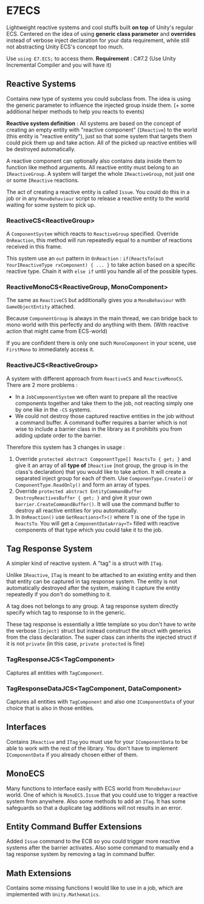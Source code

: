 # E7ECS

Lightweight reactive systems and cool stuffs built **on top** of Unity's regular ECS. Centered on the idea of using **generic class parameter** and **overrides** instead of verbose inject declaration for your data requirement, while still not abstracting Unity ECS's concept too much.

Use `using E7.ECS;` to access them. **Requirement** : C#7.2 (Use Unity Incremental Compiler and you will have it)

## Reactive Systems

Contains new type of systems you could subclass from. The idea is using the generic parameter to influence the injected group inside them. (+ some additional helper methods to help you reacts to events)

**Reactive system definition** : All systems are based on the concept of creating an empty entity with "reactive component" (`IReactive`) to the world (this entity is "reactive entity"), just so that some system that targets them could pick them up and take action. All of the picked up reactive entities will be destroyed automatically.

A reactive component can optionally also contains data inside them to function like method arguments. All reactive entity must belong to an `IReactiveGroup`. A system will target the whole `IReactiveGroup`, not just one or some  `IReactive` reactions.

The act of creating a reactive entity is called `Issue`. You could do this in a job or in any `MonoBehaviour` script to release a reactive entity to the world waiting for some system to pick up.

### ReactiveCS\<ReactiveGroup>

A `ComponentSystem` which reacts to `ReactiveGroup` specified.
Override `OnReaction`, this method will run repeatedly equal to a number of reactions received in this frame.

This system use an `out` pattern in `OnReaction` : `if(ReactsTo(out YourIReactiveType rxComponent) { ... }` to take action based on a specific reactive type. Chain it with `else if` until you handle all of the possible types.

### ReactiveMonoCS\<ReactiveGroup, MonoComponent>

The same as `ReactiveCS` but additionally gives you a `MonoBehaviour` with `GameObjectEntity` attached.

Because `ComponentGroup` is always in the main thread, we can bridge back to mono world with this perfectly and do anything with them. (With reactive action that might came from ECS-world)

If you are confident there is only one such `MonoComponent` in your scene, use `FirstMono` to immediately access it.

### ReactiveJCS\<ReactiveGroup>

A system with different approach from `ReactiveCS` and `ReactiveMonoCS`. There are 2 more problems :
- In a `JobComponentSystem` we often want to prepare all the reactive components together and take them to the job, not reacting simply one by one like in the `-CS` systems.
- We could not destroy those captured reactive entities in the job without a command buffer. A command buffer requires a barrier which is not wise to include a barrier class in the library as it prohibits you from adding update order to the barrier.

Therefore this system has 3 changes in usage : 
1. Override `protected abstract ComponentType[] ReactsTo { get; }` and give it an array of all **type of** `IReactive` (not group, the group is in the class's declaration) that you would like to take action. It will create a separated inject group for each of them. Use `ComponenType.Create()` or `ComponentType.ReadOnly()` and form an array of types.
2. Override `protected abstract EntityCommandBuffer DestroyReactivesBuffer { get; }` and give it your own `barrier.CreateCommandBuffer()`. It will use the command buffer to destroy all reactive entities for you automatically.
3. In `OnReaction()` use `GetReactions<T>()` where `T` is one of the type in `ReactsTo`. You will get a `ComponentDataArray<T>` filled with reactive components of that type which you could take it to the job.

## Tag Response System

A simpler kind of reactive system. A "tag" is a struct with `ITag`. 

Unlike `IReactive`, `ITag` is meant to be attached to an existing entity and then that entity can be captured in tag response system. The entity is not automatically destroyed after the system, making it capture the entity repeatedly if you don't do something to it.

A tag does not belongs to any group. A tag response system directly specify which tag to response to in the generic.

These tag response is essentially a little template so you don't have to write the verbose `[Inject]` struct but instead construct the struct with generics from the class declaration. The super class can inherits the injected struct if it is not `private` (in this case, `private protected` is fine)

### TagResponseJCS\<TagComponent>

Captures all entities with `TagComponent`.

### TagResponseDataJCS\<TagComponent, DataComponent>

Captures all entities with `TagComponent` and also one `IComponentData` of your choice that is also in those entities.

## Interfaces

Contains `IReactive` and `ITag` you must use for your `IComponentData` to be able to work with the rest of the library. You don't have to implement `IComponentData` if you already chosen either of them.

## MonoECS

Many functions to interface easily with ECS world from `MonoBehaviour` world. One of which is `MonoECS.Issue` that you could use to trigger a reactive system from anywhere. Also some methods to add an `ITag`. It has some safeguards so that a duplicate tag additions will not results in an error.

## Entity Command Buffer Extensions

Added `Issue` command to the ECB so you could trigger more reactive systems after the barrier activates. Also some command to manually end a tag response system by removing a tag in command buffer.

## Math Extensions

Contains some missing functions I would like to use in a job, which are implemented with `Unity.Mathematics`.